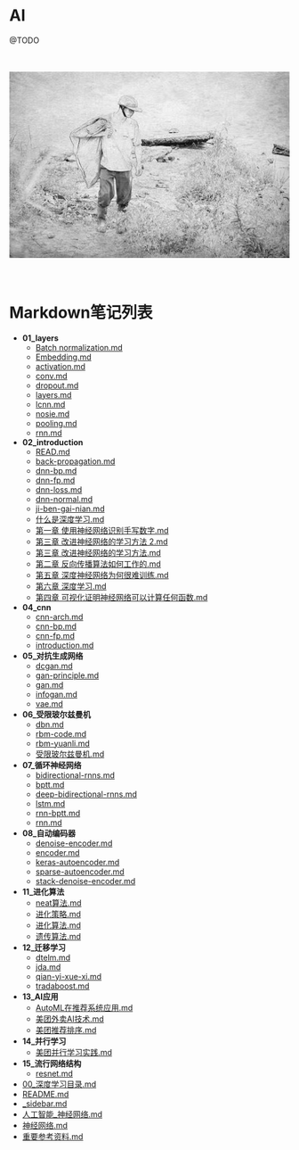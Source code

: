 # AI
@TODO

<br />
<br />
<div align="center">
<img  src='./config/img/xf.jpeg' width="600" alt="logo" />
</div>
<br />
<br />


# Markdown笔记列表

- **01_layers**
  - [Batch normalization.md](docs/AI/深度学习/01_layers/Batch%20normalization.md)
  - [Embedding.md](docs/AI/深度学习/01_layers/Embedding.md)
  - [activation.md](docs/AI/深度学习/01_layers/activation.md)
  - [conv.md](docs/AI/深度学习/01_layers/conv.md)
  - [dropout.md](docs/AI/深度学习/01_layers/dropout.md)
  - [layers.md](docs/AI/深度学习/01_layers/layers.md)
  - [lcnn.md](docs/AI/深度学习/01_layers/lcnn.md)
  - [nosie.md](docs/AI/深度学习/01_layers/nosie.md)
  - [pooling.md](docs/AI/深度学习/01_layers/pooling.md)
  - [rnn.md](docs/AI/深度学习/01_layers/rnn.md)
- **02_introduction**
  - [READ.md](docs/AI/深度学习/02_introduction/READ.md)
  - [back-propagation.md](docs/AI/深度学习/02_introduction/back-propagation.md)
  - [dnn-bp.md](docs/AI/深度学习/02_introduction/dnn-bp.md)
  - [dnn-fp.md](docs/AI/深度学习/02_introduction/dnn-fp.md)
  - [dnn-loss.md](docs/AI/深度学习/02_introduction/dnn-loss.md)
  - [dnn-normal.md](docs/AI/深度学习/02_introduction/dnn-normal.md)
  - [ji-ben-gai-nian.md](docs/AI/深度学习/02_introduction/ji-ben-gai-nian.md)
  - [什么是深度学习.md](docs/AI/深度学习/02_introduction/什么是深度学习.md)
  - [第一章 使用神经网络识别手写数字.md](docs/AI/深度学习/02_introduction/第一章%20使用神经网络识别手写数字.md)
  - [第三章 改进神经网络的学习方法 2.md](docs/AI/深度学习/02_introduction/第三章%20改进神经网络的学习方法%202.md)
  - [第三章 改进神经网络的学习方法.md](docs/AI/深度学习/02_introduction/第三章%20改进神经网络的学习方法.md)
  - [第二章 反向传播算法如何工作的.md](docs/AI/深度学习/02_introduction/第二章%20反向传播算法如何工作的.md)
  - [第五章 深度神经网络为何很难训练.md](docs/AI/深度学习/02_introduction/第五章%20深度神经网络为何很难训练.md)
  - [第六章 深度学习.md](docs/AI/深度学习/02_introduction/第六章%20深度学习.md)
  - [第四章 可视化证明神经网络可以计算任何函数.md](docs/AI/深度学习/02_introduction/第四章%20可视化证明神经网络可以计算任何函数.md)
- **04_cnn**
  - [cnn-arch.md](docs/AI/深度学习/04_cnn/cnn-arch.md)
  - [cnn-bp.md](docs/AI/深度学习/04_cnn/cnn-bp.md)
  - [cnn-fp.md](docs/AI/深度学习/04_cnn/cnn-fp.md)
  - [introduction.md](docs/AI/深度学习/04_cnn/introduction.md)
- **05_对抗生成网络**
  - [dcgan.md](docs/AI/深度学习/05_对抗生成网络/dcgan.md)
  - [gan-principle.md](docs/AI/深度学习/05_对抗生成网络/gan-principle.md)
  - [gan.md](docs/AI/深度学习/05_对抗生成网络/gan.md)
  - [infogan.md](docs/AI/深度学习/05_对抗生成网络/infogan.md)
  - [vae.md](docs/AI/深度学习/05_对抗生成网络/vae.md)
- **06_受限玻尔兹曼机**
  - [dbn.md](docs/AI/深度学习/06_受限玻尔兹曼机/dbn.md)
  - [rbm-code.md](docs/AI/深度学习/06_受限玻尔兹曼机/rbm-code.md)
  - [rbm-yuanli.md](docs/AI/深度学习/06_受限玻尔兹曼机/rbm-yuanli.md)
  - [受限玻尔兹曼机.md](docs/AI/深度学习/06_受限玻尔兹曼机/受限玻尔兹曼机.md)
- **07_循环神经网络**
  - [bidirectional-rnns.md](docs/AI/深度学习/07_循环神经网络/bidirectional-rnns.md)
  - [bptt.md](docs/AI/深度学习/07_循环神经网络/bptt.md)
  - [deep-bidirectional-rnns.md](docs/AI/深度学习/07_循环神经网络/deep-bidirectional-rnns.md)
  - [lstm.md](docs/AI/深度学习/07_循环神经网络/lstm.md)
  - [rnn-bptt.md](docs/AI/深度学习/07_循环神经网络/rnn-bptt.md)
  - [rnn.md](docs/AI/深度学习/07_循环神经网络/rnn.md)
- **08_自动编码器**
  - [denoise-encoder.md](docs/AI/深度学习/08_自动编码器/denoise-encoder.md)
  - [encoder.md](docs/AI/深度学习/08_自动编码器/encoder.md)
  - [keras-autoencoder.md](docs/AI/深度学习/08_自动编码器/keras-autoencoder.md)
  - [sparse-autoencoder.md](docs/AI/深度学习/08_自动编码器/sparse-autoencoder.md)
  - [stack-denoise-encoder.md](docs/AI/深度学习/08_自动编码器/stack-denoise-encoder.md)
- **11_进化算法**
  - [neat算法.md](docs/AI/深度学习/11_进化算法/neat算法.md)
  - [进化策略.md](docs/AI/深度学习/11_进化算法/进化策略.md)
  - [进化算法.md](docs/AI/深度学习/11_进化算法/进化算法.md)
  - [遗传算法.md](docs/AI/深度学习/11_进化算法/遗传算法.md)
- **12_迁移学习**
  - [dtelm.md](docs/AI/深度学习/12_迁移学习/dtelm.md)
  - [jda.md](docs/AI/深度学习/12_迁移学习/jda.md)
  - [qian-yi-xue-xi.md](docs/AI/深度学习/12_迁移学习/qian-yi-xue-xi.md)
  - [tradaboost.md](docs/AI/深度学习/12_迁移学习/tradaboost.md)
- **13_AI应用**
  - [AutoML在推荐系统应用.md](docs/AI/深度学习/13_AI应用/AutoML在推荐系统应用.md)
  - [美团外卖AI技术.md](docs/AI/深度学习/13_AI应用/美团外卖AI技术.md)
  - [美团推荐排序.md](docs/AI/深度学习/13_AI应用/美团推荐排序.md)
- **14_并行学习**
  - [美团并行学习实践.md](docs/AI/深度学习/14_并行学习/美团并行学习实践.md)
- **15_流行网络结构**
  - [resnet.md](docs/AI/深度学习/15_流行网络结构/resnet.md)
- [00_深度学习目录.md](docs/AI/深度学习/00_深度学习目录.md)
- [README.md](docs/AI/深度学习/README.md)
- [_sidebar.md](docs/AI/深度学习/_sidebar.md)
- [人工智能_神经网络.md](docs/AI/深度学习/人工智能_神经网络.md)
- [神经网络.md](docs/AI/深度学习/神经网络.md)
- [重要参考资料.md](docs/AI/深度学习/重要参考资料.md)
